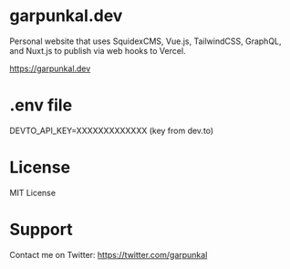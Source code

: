 # garpunkal.dev

Personal website that uses SquidexCMS, Vue.js, TailwindCSS, GraphQL, and Nuxt.js to publish via web hooks to Vercel.

https://garpunkal.dev

# .env file
DEVTO_API_KEY=XXXXXXXXXXXXX (key from dev.to)
 
# License 
MIT License 
    
# Support
Contact me on Twitter: https://twitter.com/garpunkal

